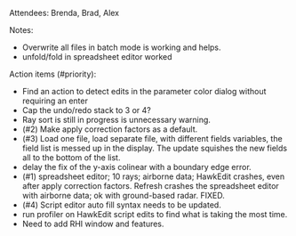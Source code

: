 Attendees: Brenda, Brad, Alex 

Notes:
* Overwrite  all files in batch mode is working and helps. 
* unfold/fold in spreadsheet editor worked

Action items (#priority):
* Find an action to detect edits in the parameter color dialog without requiring an enter
* Cap the undo/redo stack to 3 or 4?
* Ray sort is still in progress is unnecessary warning.
* (#2) Make apply correction factors as a default.
* (#3) Load one file, load separate file, with different fields variables, the field list is messed up in the display.  The update squishes the new fields all to the bottom of the list. 
* delay the fix of the y-axis colinear with a boundary edge error.
* (#1) spreadsheet editor; 10 rays; airborne data; HawkEdit crashes, even after apply correction factors. Refresh crashes the spreadsheet editor with airborne data; ok with ground-based radar. FIXED.
* (#4) Script editor auto fill syntax needs to be updated.
* run profiler on HawkEdit script edits to find what is taking the most time.
* Need to add RHI window and features. 
